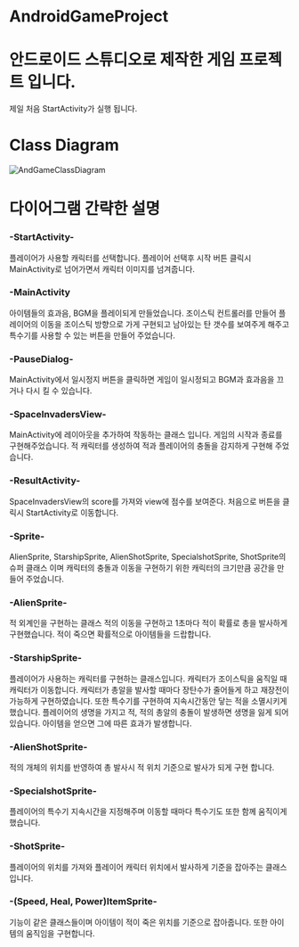# AndroidGameProject


<h1>안드로이드 스튜디오로 제작한 게임 프로젝트 입니다. </h1>




제일 처음 StartActivity가 실행 됩니다.<br/>

<h1> Class Diagram</h1>

![AndGameClassDiagram](https://github.com/selloriwoo/AndroidGameProject/assets/39435633/9dfaf9ee-2942-4133-bb40-dff9cab64050)


<h1>다이어그램 간략한 설명 <br />
<h3>-StartActivity-</h3>
  플레이어가 사용할 캐릭터를 선택합니다. 플레이어 선택후 시작 버튼 클릭시 MainActivity로 넘어가면서
  캐릭터 이미지를 넘겨줍니다.
  
<h3>-MainActivity</h3>
  아이템들의 효과음, BGM을 플레이되게 만들었습니다. 조이스틱 컨트롤러를 만들어 플레이어의 이동을 조이스틱 방향으로 가게 구현되고
  남아있는 탄 갯수를 보여주게 해주고 특수기를 사용할 수 있는 버튼을 만들어 주었습니다.
  
<h3>-PauseDialog-</h3>
  MainActivity에서 일시정지 버튼을 클릭하면 게임이 일시정되고 BGM과 효과음을 끄거나 다시 킬 수 있습니다.
  
<h3>-SpaceInvadersView-</h3>
  MainActivity에 레이아웃을 추가하여 작동하는 클래스 입니다. 게임의 시작과 종료를 구현해주었습니다. 적 캐릭터를 생성하여 적과 플레이어의 충돌을 감지하게 구현해 주었습니다.

<h3>-ResultActivity-</h3>
  SpaceInvadersView의 score를 가져와 view에 점수를 보여준다. 처음으로 버튼을 클릭시 StartActivity로 이동합니다.
  
<h3>-Sprite-</h3>
  AlienSprite, StarshipSprite, AlienShotSprite, SpecialshotSprite, ShotSprite의 슈퍼 클래스 이며 캐릭터의 충돌과 이동을 구현하기 위한
  캐릭터의 크기만큼 공간을 만들어 주었습니다.
  
<h3>-AlienSprite-</h3>
  적 외계인을 구현하는 클래스 적의 이동을 구현하고 1초마다 적이 확률로 총을 발사하게 구현했습니다. 적이 죽으면 확률적으로
  아이템들을 드랍합니다.
  
<h3>-StarshipSprite-</h3>
  플레이어가 사용하는 캐릭터를 구현하는 클래스입니다. 캐릭터가 조이스틱을 움직일 때 캐릭터가 이동합니다. 캐릭터가
  총알을 발사할 때마다 장탄수가 줄어들게 하고 재장전이 가능하게 구현하였습니다. 또한  특수기를 구현하여 지속시간동안 닿는 적을
  소멸시키게 했습니다. 플레이어의 생명을 가지고 적, 적의 총알의 충돌이 발생하면 생명을 잃게 되어 있습니다.
  아이템을 얻으면 그에 따른 효과가 발생합니다.
  
<h3>-AlienShotSprite-</h3>
  적의 개체의 위치를 반영하여 총 발사시 적 위치 기준으로 발사가 되게 구현 합니다.
  
<h3>-SpecialshotSprite-</h3>
  플레이어의 특수기 지속시간을 지정해주며 이동할 때마다 특수기도 또한 함께 움직이게 했습니다.
  
<h3>-ShotSprite-</h3>
  플레이어의 위치를 가져와 플레이어 캐릭터 위치에서 발사하게 기준을 잡아주는 클래스입니다.
  
<h3>-(Speed, Heal, Power)ItemSprite-</h3>
  기능이 같은 클래스들이며 아이템이 적이 죽은 위치를 기준으로 잡아줍니다. 또한 아이템의 움직임을 구현합니다.
